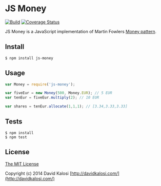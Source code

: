 # JS Money

[![Build](https://travis-ci.org/davidkalosi/js-money.png)](https://travis-ci.org/davidkalosi/js-money)
[![Coverage Status](https://img.shields.io/coveralls/davidkalosi/js-money.svg)](https://coveralls.io/r/davidkalosi/js-money)

JS Money is a JavaScript implementation of Martin Fowlers [Money pattern](http://martinfowler.com/eaaCatalog/money.html).

## Install

    $ npm install js-money

## Usage
```javascript
var Money = require('js-money');

var fiveEur = new Money(500, Money.EUR); // 5 EUR
var tenEur = fiveEur.multiply(2); // 10 EUR

var shares = tenEur.allocate(1,1,1); // [3.34,3.33,3.33]
```
## Tests

    $ npm install
    $ npm test

## License

[The MIT License](http://opensource.org/licenses/MIT)

Copyright (c) 2014 David Kalosi [http://davidkalosi.com/](http://davidkalosi.com/)
